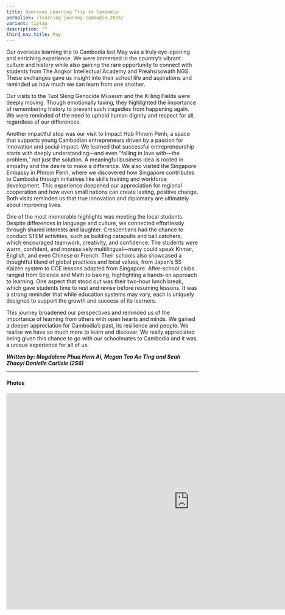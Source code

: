 ```yaml
---
title: Overseas Learning Trip to Cambodia
permalink: /learning-journey-cambodia-2025/
variant: tiptap
description: ""
third_nav_title: May
---
```

<p>Our overseas learning trip to Cambodia last May was a truly eye-opening
and enriching experience. We were immersed in the country’s vibrant culture
and history while also gaining the rare opportunity to connect with students
from The Angkor Intellectual Academy and Preahsisowath NGS. These exchanges
gave us insight into their school life and aspirations and reminded us
how much we can learn from one another.</p>
<p>Our visits to the Tuol Sleng Genocide Museum and the Killing Fields were
deeply moving. Though emotionally taxing, they highlighted the importance
of remembering history to prevent such tragedies from happening again.
We were reminded of the need to uphold human dignity and respect for all,
regardless of our differences.</p>
<p>Another impactful stop was our visit to Impact Hub Phnom Penh, a space
that supports young Cambodian entrepreneurs driven by a passion for innovation
and social impact. We learned that successful entrepreneurship starts with
deeply understanding—and even “falling in love with—the problem,” not just
the solution. A meaningful business idea is rooted in empathy and the desire
to make a difference. We also visited the Singapore Embassy in Phnom Penh,
where we discovered how Singapore contributes to Cambodia through initiatives
like skills training and workforce development. This experience deepened
our appreciation for regional cooperation and how even small nations can
create lasting, positive change. Both visits reminded us that true innovation
and diplomacy are ultimately about improving lives.</p>
<p>One of the most memorable highlights was meeting the local students. Despite
differences in language and culture, we connected effortlessly through
shared interests and laughter. Crescentians had the chance to conduct STEM
activities, such as building catapults and ball catchers, which encouraged
teamwork, creativity, and confidence. The students were warm, confident,
and impressively multilingual—many could speak Khmer, English, and even
Chinese or French. Their schools also showcased a thoughtful blend of global
practices and local values, from Japan’s 5S Kaizen system to CCE lessons
adapted from Singapore. After-school clubs ranged from Science and Math
to baking, highlighting a hands-on approach to learning. One aspect that
stood out was their two-hour lunch break, which gave students time to rest
and revise before resuming lessons. It was a strong reminder that while
education systems may vary, each is uniquely designed to support the growth
and success of its learners.</p>
<p>This journey broadened our perspectives and reminded us of the importance
of learning from others with open hearts and minds. We gained a deeper
appreciation for Cambodia’s past, its resilience and people. We realise
we have so much more to learn and discover. We really appreciated being
given this chance to go with our schoolmates to Cambodia and it was a unique
experience for all of us.</p>
<p><strong><em>Written by: Magdalene Phua Hern Ai, Megan Teo An Ting and Seah Zhaoyi Danielle Carlisle (2S6)</em></strong>
</p>
<hr>
<h4>Photos</h4>
<div class="iframe-wrapper">
<iframe height="569" width="960" allowfullscreen="true" frameborder="0" src="https://docs.google.com/presentation/d/e/2PACX-1vTt2gIIKnkKI2pR_-ZsthKHbpresdjRcJr8a9M_jVKYEyKE7A8cQ-B9PkLJxOn9tmeCKgLS1oartOc0/pubembed?start=true&amp;loop=true&amp;delayms=3000"></iframe>
</div>
<p></p>
<p></p>
<p></p>
<p></p>